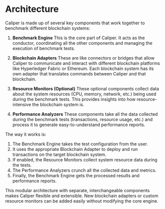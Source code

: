 # Architecture

Caliper is made up of several key components that work together to benchmark different blockchain systems:

1. **Benchmark Engine**
This is the core part of Caliper. It acts as the conductor, coordinating all the other components and managing the execution of benchmark tests.

2. **Blockchain Adapters**
These are like connectors or bridges that allow Caliper to communicate and interact with different blockchain platforms like Hyperledger Fabric or Ethereum. Each blockchain system has its own adapter that translates commands between Caliper and that blockchain.

3. **Resource Monitors (Optional)**
These optional components collect data about the system resources (CPU, memory, network, etc.) being used during the benchmark tests. This provides insights into how resource-intensive the blockchain system is.

4. **Performance Analyzers**
These components take all the data collected during the benchmark tests (transactions, resource usage, etc.) and process it to generate easy-to-understand performance reports.

The way it works is:
1) The Benchmark Engine takes the test configuration from the user.
2) It uses the appropriate Blockchain Adapter to deploy and run transactions on the target blockchain system.
3) If enabled, the Resource Monitors collect system resource data during the tests.
4) The Performance Analyzers crunch all the collected data and metrics.
5) Finally, the Benchmark Engine gets the processed results and performance reports.

This modular architecture with separate, interchangeable components makes Caliper flexible and extensible. New blockchain adapters or custom resource monitors can be added easily without modifying the core engine.
